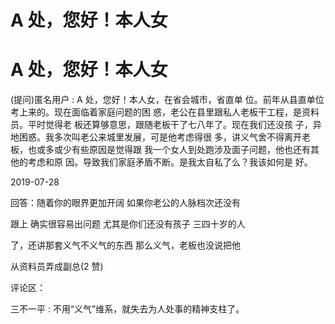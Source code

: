 # A 处，您好！本人女

# A 处，您好！本人女

(提问)匿名用户 : A 处，您好！本人女，在省会城市，省直单 位。前年从县直单位考上来的。现在面临着家庭问题的困 惑，老公在县里跟私人老板干工程，是资料员。平时觉得老 板还算够意思，跟随老板干了七八年了。现在我们还没孩 子，异地困惑。我多次叫老公来城里发展，可是他考虑得很 多，讲义气舍不得离开老板，也或多或少有些原因是觉得跟 我一个女人到处跑涉及面子问题，他也还有其他的考虑和原 因。导致我们家庭矛盾不断。是我太自私了么？我该如何是 好。

2019-07-28

回答：随着你的眼界更加开阔 如果你老公的人脉档次还没有

跟上 确实很容易出问题 尤其是你们还没有孩子 三四十岁的人

了，还讲那套义气不义气的东西 那么义气，老板也没说把他

从资料员弄成副总(2 赞)

评论区：

三不一平 : 不用“义气”维系，就失去为人处事的精神支柱了。